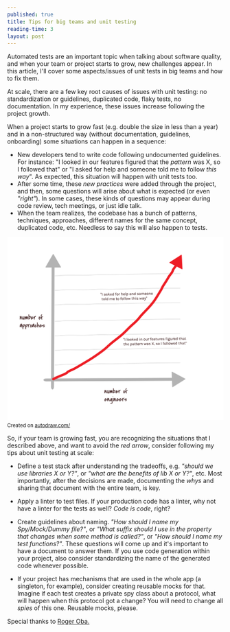 ```yaml
---
published: true
title: Tips for big teams and unit testing
reading-time: 3
layout: post
---
```


Automated tests are an important topic when talking about software quality, and when your team or project starts to grow, new challenges appear. In this article, I'll cover some aspects/issues of unit tests in big teams and how to fix them.

At scale, there are a few key root causes of issues with unit testing: no standardization or guidelines, duplicated code, flaky tests, no documentation. In my experience, these issues increase following the project growth.

When a project starts to grow fast (e.g. double the size in less than a year) and in a non-structured way (without documentation, guidelines, onboarding) some situations can happen in a sequence:

- New developers tend to write code following undocumented guidelines. For instance: "I looked in our features figured that the _pattern_ was X, so I followed that" or "I asked for help and someone told me to follow _this way_". As expected, this situation will happen with unit tests too.
- After some time, these _new practices_ were added through the project, and then, some questions will arise about what is expected (or even _"right"_). In some cases, these kinds of questions may appear during code review, tech meetings, or just idle talk.
- When the team realizes, the codebase has a bunch of patterns, techniques, approaches, different names for the same concept, duplicated code, etc. Needless to say this will also happen to tests.

<img src="https://raw.githubusercontent.com/serralvo/serralvo.github.io/master/_posts/approaches_and_engineers.png" />
<small>Created on <a href="https://www.autodraw.com" target="_blank">autodraw.com/</a></small>

</hr>

So, if your team is growing fast, you are recognizing the situations that I described above, and want to avoid the _red arrow_, consider following my tips about unit testing at scale:

- Define a test stack after understanding the tradeoffs, e.g. _"should we use libraries X or Y?"_, or _"what are the benefits of lib X or Y?"_, etc. Most importantly, after the decisions are made, documenting the _whys_ and sharing that document with the entire team, is key.

- Apply a linter to test files. If your production code has a linter, why not have a linter for the tests as well? _Code is code_, right?

- Create guidelines about naming. _"How should I name my Spy/Mock/Dummy file?"_, or _"What suffix should I use in the property that changes when some method is called?"_, or _"How should I name my test functions?"_. These questions will come up and it's important to have a document to answer them. If you use code generation within your project, also consider standardizing the name of the generated code whenever possible.

- If your project has mechanisms that are used in the whole app (a singleton, for example), consider creating reusable mocks for that. Imagine if each test creates a private spy class about a protocol, what will happen when this protocol got a change? You will need to change all _spies_ of this one. Reusable mocks, please.

</hr>

Special thanks to <a href="https://twitter.com/rogerluan_" target="_blank">Roger Oba.</a>
